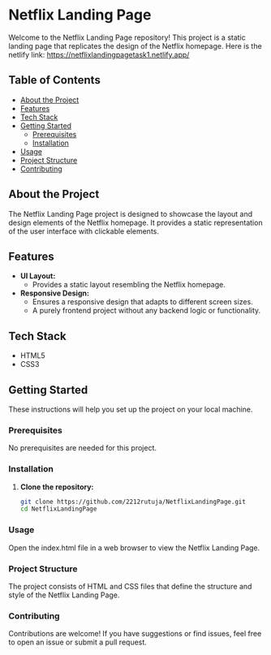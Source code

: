 # Netflix Landing Page

Welcome to the Netflix Landing Page repository! This project is a static landing page that replicates the design of the Netflix homepage. Here is the netlify link: https://netflixlandingpagetask1.netlify.app/

## Table of Contents

- [About the Project](#about-the-project)
- [Features](#features)
- [Tech Stack](#tech-stack)
- [Getting Started](#getting-started)
  - [Prerequisites](#prerequisites)
  - [Installation](#installation)
- [Usage](#usage)
- [Project Structure](#project-structure)
- [Contributing](#contributing)


## About the Project

The Netflix Landing Page project is designed to showcase the layout and design elements of the Netflix homepage. It provides a static representation of the user interface with clickable elements.

## Features

- **UI Layout:**
  - Provides a static layout resembling the Netflix homepage.
- **Responsive Design:**
  - Ensures a responsive design that adapts to different screen sizes.
  - A purely frontend project without any backend logic or functionality.


## Tech Stack

- HTML5
- CSS3

## Getting Started

These instructions will help you set up the project on your local machine.

### Prerequisites

No prerequisites are needed for this project.

### Installation

1. **Clone the repository:**

   ```bash
   git clone https://github.com/2212rutuja/NetflixLandingPage.git
   cd NetflixLandingPage
### Usage
Open the index.html file in a web browser to view the Netflix Landing Page.

### Project Structure
The project consists of HTML and CSS files that define the structure and style of the Netflix Landing Page.


### Contributing
Contributions are welcome! If you have suggestions or find issues, feel free to open an issue or submit a pull request.
